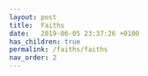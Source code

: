 ```yaml
---
layout: post
title:  Faiths
date:   2019-06-05 23:37:26 +0100
has_children: true
permalink: /faiths/faiths
nav_order: 2
---
```

